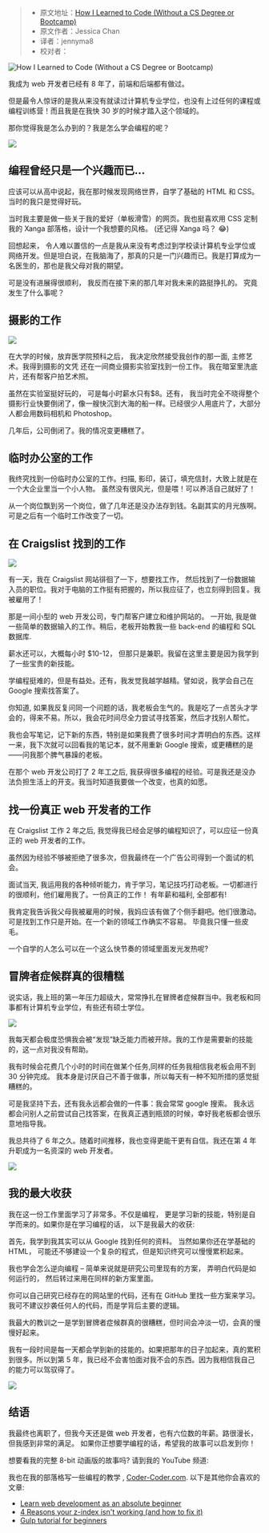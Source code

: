 
> * 原文地址：[How I Learned to Code (Without a CS Degree or Bootcamp)](https://www.freecodecamp.org/news/how-i-learned-to-code-without-a-cs-degree-or-bootcamp/)
> * 原文作者：Jessica Chan
> * 译者：jennyma8
> * 校对者：

![How I Learned to Code (Without a CS Degree or Bootcamp)](https://www.freecodecamp.org/news/content/images/size/w2000/2020/12/2560x1440-howIlearnedcoding.jpg)

我成为 web 开发者已经有 8 年了，前端和后端都有做过。

但是最令人惊讶的是我从来没有就读过计算机专业学位，也没有上过任何的课程或编程训练营！而且我是在我快 30 岁的时候才踏入这个领域的。

那你觉得我是怎么办到的？我是怎么学会编程的呢？

![](https://www.freecodecamp.org/news/content/images/2020/12/hiltc-1.JPG)

## 编程曾经只是一个兴趣而已...

应该可以从高中说起，我在那时候发现网络世界，自学了基础的 HTML 和 CSS。当时的我只是觉得好玩。

当时我主要是做一些关于我的爱好（单板滑雪）的网页。我也挺喜欢用 CSS 定制我的 Xanga 部落格，设计一个我想要的风格。 (还记得 Xanga 吗？ 😂)

回想起来， 令人难以置信的一点是我从来没有考虑过到学校读计算机专业学位或网络开发。但是坦白说，在我脑海了，那真的只是一门兴趣而已。我是打算成为一名医生的，那也是我父母对我的期望。

可是没有进展得很顺利， 我反而在接下来的那几年对我未来的路挺挣扎的。 究竟发生了什么事呢？

## 摄影的工作

![](https://www.freecodecamp.org/news/content/images/2020/12/hiltc-2.JPG)

在大学的时候，放弃医学院预科之后， 我决定欣然接受我创作的那一面, 主修艺术。我得到摄影的文凭 还在一间商业摄影实验室找到一份工作。 我在暗室里洗底片，还有帮客户拍艺术照。

虽然在实验室挺好玩的， 可是每小时薪水只有$8。还有， 我当时完全不晓得整个摄影行业快要倒闭了，像一艘快沉到大海的船一样。已经很少人用底片了，大部分人都会用数码相机和 Photoshop。

几年后，公司倒闭了。我的情况变更糟糕了。

## 临时办公室的工作

我终究找到一份临时办公室的工作。扫描, 影印，装订，填充信封，大致上就是在一个大企业里当一个小人物。 虽然没有很风光，但是喂！可以养活自己就好了！

从一个岗位飘到另一个岗位，做了几年还是没办法存到钱。名副其实的月光族啊。可是之后有一个临时工作改变了一切。

## 在 Craigslist 找到的工作

![](https://www.freecodecamp.org/news/content/images/2020/12/hiltc-3.JPG)

有一天，我在 Craigslist 网站徘徊了一下，想要找工作， 然后找到了一份数据输入员的职位。我对于电脑的工作挺有把握的，所以我应征了，也立刻得到回复。我被雇用了！

那是一间小型的 web 开发公司，专门帮客户建立和维护网站的。 一开始, 我是做一些简单的数据输入的工作。稍后，老板开始教我一些 back-end 的编程和 SQL 数据库.

薪水还可以，大概每小时 $10-12， 但那只是兼职。我留在这里主要是因为我学到了一些宝贵的新技能。

学编程挺难的，但是有益处。还有，我发觉我越学越精。譬如说，我学会自己在 Google 搜索找答案了。

你知道, 如果我反复问同一个问题的话，我老板会生气的。我是吃了一点苦头才学会的，得来不易。所以，我会花时间尽全力尝试寻找答案，然后才找别人帮忙。

我也会写笔记，记下新的东西，特别是如果我费了很多时间才弄明白的东西。这样一来，我下次就可以回看我的笔记本，就不用重新 Google 搜索，或更糟糕的是——问我那个脾气暴躁的老板。

在那个 web 开发公司打了 2 年工之后, 我获得很多编程的经验。可是我还是没办法负担生活上的开支。我当时知道我要做一个改变，也真的如愿。

## 找一份真正 web 开发者的工作

在 Craigslist 工作 2 年之后, 我觉得我已经会足够的编程知识了，可以应征一份真正的 web 开发者的工作。

虽然因为经验不够被拒绝了很多次，但我最终在一个广告公司得到一个面试的机会。

面试当天, 我运用我的各种倾听能力，肯于学习，笔记技巧打动老板。一切都进行的很顺利，他们雇用我了。一份真正的工作！ 有年薪和福利, 全部都有!

我肯定我告诉我父母我被雇用的时候，我妈应该有做了个侧手翻吧。他们很激动。可是找到工作只是开始。在一个新的领域工作确实不容易。 毕竟我只懂一些皮毛。

一个自学的人怎么可以在一个这么快节奏的领域里面发光发热呢?

## 冒牌者症候群真的很糟糕

说实话，我上班的第一年压力超级大，常常挣扎在冒牌者症候群当中。我老板和同事都有计算机专业学位，有些还有硕士学位。

![](https://www.freecodecamp.org/news/content/images/2020/12/hiltc-4.JPG)

我每天都会极度恐惧我会被“发现”缺乏能力而被开除。我的工作是需要新的技能的，这一点对我没有帮助。

我有时候会花费几个小时的时间在做某个任务,同样的任务我相信我老板会用不到 30 分钟完成。 我本身是讨厌自己不善于做事，所以每天有一种不知所措的感觉挺糟糕的。

可是我坚持下去，还有我永远都会做的一件事：我会常常 google 搜索。 我永远都会问别人之前尝试自己找答案，在我真正遇到瓶颈的时候，幸好我老板都会很乐意地指导我。

我总共待了 6 年之久。随着时间推移，我也变得更能干更有自信。我还在第 4 年升职成为一名资深的 web 开发者。

![](https://www.freecodecamp.org/news/content/images/2020/12/hiltc-7.JPG)

## 我的最大收获

我在这一份工作里面学习了非常多。不仅是编程， 更是学习新的技能，特别是自学而来的。如果你是在学习编程的话， 以下是我最大的收获:

首先，我学到我其实可以从 Google 找到任何的资料。 当然如果你还在学基础的 HTML， 可能还不够建设一个复杂的程式，但是知识终究可以慢慢累积起来。

我也学会怎么逆向编程 – 简单来说就是研究公司里现有的方案， 弄明白代码是如何运行的， 然后转过来用在同样的新方案里面。

你可以自己研究已经存在的网站里的代码，还有在 GitHub 里找一些方案来学习。我可不建议抄袭任何人的代码，而是学背后主要的逻辑。

我最大的教训之一是学到冒牌者症候群真的很糟糕，但时间会冲淡一切，会真的慢慢好起来。

我有一段时间是每一天都会学到新的技能的。如果把那年的日子加起来，真的累积到很多。所以到第 5 年，我已经不会害怕面对我不会的东西。因为我相信我自己的能力可以驾驭得了。

![](https://www.freecodecamp.org/news/content/images/2020/12/hiltc-6.JPG)

## 结语

我最终也离职了，但我今天还是做 web 开发者，也有六位数的年薪。路很漫长，但我感到非常的满足。 如果你正想要学编程的话，希望我的故事可以启发到你！ 

想要看我的完整 8-bit 动画版的故事吗? 请到我的 YouTube 频道:

我也在我的部落格写一些编程的教学 ,  [Coder-Coder.com][1]. 以下是其他你会喜欢的文章:

-   [Learn web development as an absolute beginner][2]
-   [4 Reasons your z-index isn't working (and how to fix it)][3]
-   [Gulp tutorial for beginners][4]

[1]: https://coder-coder.com/
[2]: https://coder-coder.com/learn-web-development/
[3]: https://coder-coder.com/z-index-isnt-working/
[4]: https://coder-coder.com/gulp-tutorial-beginners/
